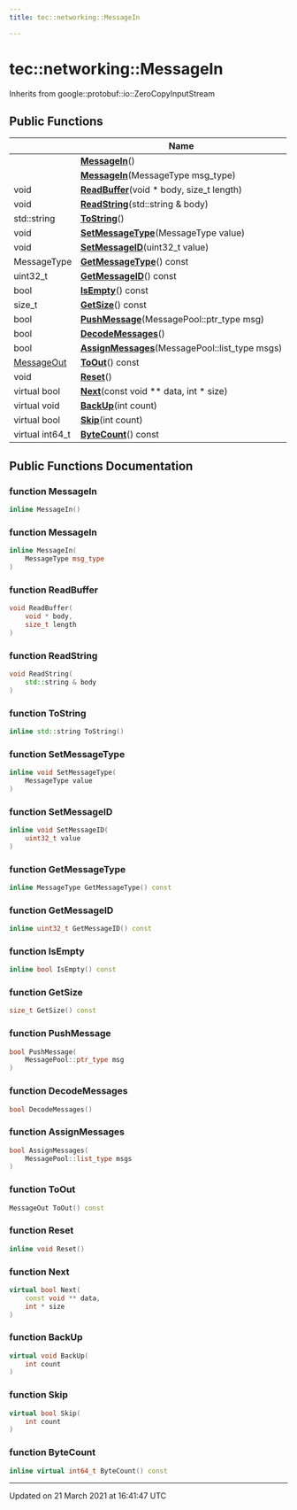 ```yaml
---
title: tec::networking::MessageIn

---
```


# tec::networking::MessageIn



Inherits from google::protobuf::io::ZeroCopyInputStream

## Public Functions

|                | Name           |
| -------------- | -------------- |
| | **[MessageIn](/engine/Classes/classtec_1_1networking_1_1_message_in/#function-messagein)**() |
| | **[MessageIn](/engine/Classes/classtec_1_1networking_1_1_message_in/#function-messagein)**(MessageType msg_type) |
| void | **[ReadBuffer](/engine/Classes/classtec_1_1networking_1_1_message_in/#function-readbuffer)**(void * body, size_t length) |
| void | **[ReadString](/engine/Classes/classtec_1_1networking_1_1_message_in/#function-readstring)**(std::string & body) |
| std::string | **[ToString](/engine/Classes/classtec_1_1networking_1_1_message_in/#function-tostring)**() |
| void | **[SetMessageType](/engine/Classes/classtec_1_1networking_1_1_message_in/#function-setmessagetype)**(MessageType value) |
| void | **[SetMessageID](/engine/Classes/classtec_1_1networking_1_1_message_in/#function-setmessageid)**(uint32_t value) |
| MessageType | **[GetMessageType](/engine/Classes/classtec_1_1networking_1_1_message_in/#function-getmessagetype)**() const |
| uint32_t | **[GetMessageID](/engine/Classes/classtec_1_1networking_1_1_message_in/#function-getmessageid)**() const |
| bool | **[IsEmpty](/engine/Classes/classtec_1_1networking_1_1_message_in/#function-isempty)**() const |
| size_t | **[GetSize](/engine/Classes/classtec_1_1networking_1_1_message_in/#function-getsize)**() const |
| bool | **[PushMessage](/engine/Classes/classtec_1_1networking_1_1_message_in/#function-pushmessage)**(MessagePool::ptr_type msg) |
| bool | **[DecodeMessages](/engine/Classes/classtec_1_1networking_1_1_message_in/#function-decodemessages)**() |
| bool | **[AssignMessages](/engine/Classes/classtec_1_1networking_1_1_message_in/#function-assignmessages)**(MessagePool::list_type msgs) |
| [MessageOut](/engine/Classes/classtec_1_1networking_1_1_message_out/) | **[ToOut](/engine/Classes/classtec_1_1networking_1_1_message_in/#function-toout)**() const |
| void | **[Reset](/engine/Classes/classtec_1_1networking_1_1_message_in/#function-reset)**() |
| virtual bool | **[Next](/engine/Classes/classtec_1_1networking_1_1_message_in/#function-next)**(const void ** data, int * size) |
| virtual void | **[BackUp](/engine/Classes/classtec_1_1networking_1_1_message_in/#function-backup)**(int count) |
| virtual bool | **[Skip](/engine/Classes/classtec_1_1networking_1_1_message_in/#function-skip)**(int count) |
| virtual int64_t | **[ByteCount](/engine/Classes/classtec_1_1networking_1_1_message_in/#function-bytecount)**() const |

## Public Functions Documentation

### function MessageIn

```cpp
inline MessageIn()
```


### function MessageIn

```cpp
inline MessageIn(
    MessageType msg_type
)
```


### function ReadBuffer

```cpp
void ReadBuffer(
    void * body,
    size_t length
)
```


### function ReadString

```cpp
void ReadString(
    std::string & body
)
```


### function ToString

```cpp
inline std::string ToString()
```


### function SetMessageType

```cpp
inline void SetMessageType(
    MessageType value
)
```


### function SetMessageID

```cpp
inline void SetMessageID(
    uint32_t value
)
```


### function GetMessageType

```cpp
inline MessageType GetMessageType() const
```


### function GetMessageID

```cpp
inline uint32_t GetMessageID() const
```


### function IsEmpty

```cpp
inline bool IsEmpty() const
```


### function GetSize

```cpp
size_t GetSize() const
```


### function PushMessage

```cpp
bool PushMessage(
    MessagePool::ptr_type msg
)
```


### function DecodeMessages

```cpp
bool DecodeMessages()
```


### function AssignMessages

```cpp
bool AssignMessages(
    MessagePool::list_type msgs
)
```


### function ToOut

```cpp
MessageOut ToOut() const
```


### function Reset

```cpp
inline void Reset()
```


### function Next

```cpp
virtual bool Next(
    const void ** data,
    int * size
)
```


### function BackUp

```cpp
virtual void BackUp(
    int count
)
```


### function Skip

```cpp
virtual bool Skip(
    int count
)
```


### function ByteCount

```cpp
inline virtual int64_t ByteCount() const
```


-------------------------------

Updated on 21 March 2021 at 16:41:47 UTC